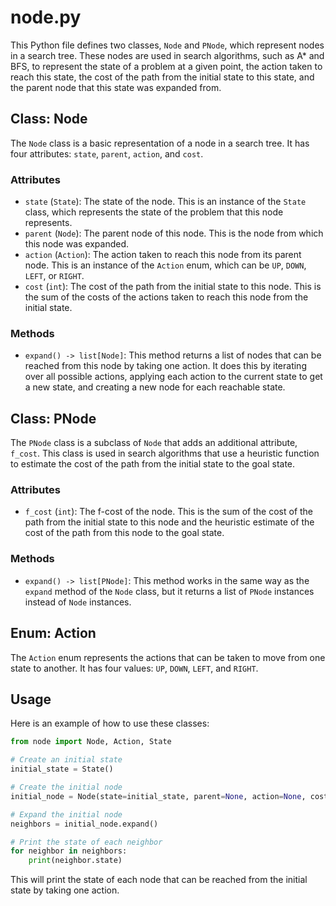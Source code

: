 # node.py

This Python file defines two classes, `Node` and `PNode`, which represent nodes in a search tree. These nodes are used in search algorithms, such as A* and BFS, to represent the state of a problem at a given point, the action taken to reach this state, the cost of the path from the initial state to this state, and the parent node that this state was expanded from.

## Class: Node

The `Node` class is a basic representation of a node in a search tree. It has four attributes: `state`, `parent`, `action`, and `cost`.

### Attributes

- `state` (`State`): The state of the node. This is an instance of the `State` class, which represents the state of the problem that this node represents.
- `parent` (`Node`): The parent node of this node. This is the node from which this node was expanded.
- `action` (`Action`): The action taken to reach this node from its parent node. This is an instance of the `Action` enum, which can be `UP`, `DOWN`, `LEFT`, or `RIGHT`.
- `cost` (`int`): The cost of the path from the initial state to this node. This is the sum of the costs of the actions taken to reach this node from the initial state.

### Methods

- `expand() -> list[Node]`: This method returns a list of nodes that can be reached from this node by taking one action. It does this by iterating over all possible actions, applying each action to the current state to get a new state, and creating a new node for each reachable state.

## Class: PNode

The `PNode` class is a subclass of `Node` that adds an additional attribute, `f_cost`. This class is used in search algorithms that use a heuristic function to estimate the cost of the path from the initial state to the goal state.

### Attributes

- `f_cost` (`int`): The f-cost of the node. This is the sum of the cost of the path from the initial state to this node and the heuristic estimate of the cost of the path from this node to the goal state.

### Methods

- `expand() -> list[PNode]`: This method works in the same way as the `expand` method of the `Node` class, but it returns a list of `PNode` instances instead of `Node` instances.

## Enum: Action

The `Action` enum represents the actions that can be taken to move from one state to another. It has four values: `UP`, `DOWN`, `LEFT`, and `RIGHT`.

## Usage

Here is an example of how to use these classes:

```python
from node import Node, Action, State

# Create an initial state
initial_state = State()

# Create the initial node
initial_node = Node(state=initial_state, parent=None, action=None, cost=0)

# Expand the initial node
neighbors = initial_node.expand()

# Print the state of each neighbor
for neighbor in neighbors:
    print(neighbor.state)
```

This will print the state of each node that can be reached from the initial state by taking one action.
